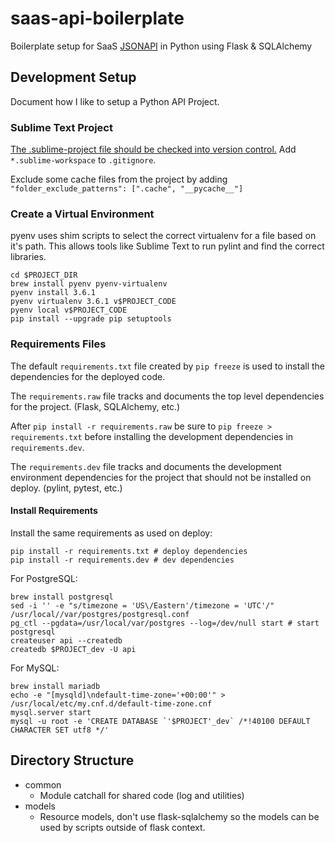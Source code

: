 # saas-api-boilerplate
Boilerplate setup for SaaS [JSONAPI](http://jsonapi.org/format/) in Python using Flask &amp; SQLAlchemy

## Development Setup

Document how I like to setup a Python API Project.

### Sublime Text Project

[The .sublime-project file should be checked into version control.](https://www.sublimetext.com/docs/3/projects.html) Add `*.sublime-workspace` to `.gitignore`.

Exclude some cache files from the project by adding `"folder_exclude_patterns": [".cache", "__pycache__"]`

### Create a Virtual Environment

pyenv uses shim scripts to select the correct virtualenv for a file based on it's path. This allows tools like Sublime Text to run pylint and find the correct libraries.

```
cd $PROJECT_DIR
brew install pyenv pyenv-virtualenv
pyenv install 3.6.1
pyenv virtualenv 3.6.1 v$PROJECT_CODE
pyenv local v$PROJECT_CODE
pip install --upgrade pip setuptools
```

### Requirements Files

The default `requirements.txt` file created by `pip freeze` is used to install the dependencies for the deployed code.

The `requirements.raw` file tracks and documents the top level dependencies for the project. (Flask, SQLAlchemy, etc.)

After `pip install -r requirements.raw` be sure to `pip freeze > requirements.txt` before installing the development dependencies in `requirements.dev`.

The `requirements.dev` file tracks and documents the development environment dependencies for the project that should not be installed on deploy. (pylint, pytest, etc.)

#### Install Requirements

Install the same requirements as used on deploy:

```
pip install -r requirements.txt # deploy dependencies
pip install -r requirements.dev # dev dependencies
```

For PostgreSQL:
```
brew install postgresql
sed -i '' -e "s/timezone = 'US\/Eastern'/timezone = 'UTC'/" /usr/local//var/postgres/postgresql.conf
pg_ctl --pgdata=/usr/local/var/postgres --log=/dev/null start # start postgresql
createuser api --createdb
createdb $PROJECT_dev -U api
```

For MySQL:
```
brew install mariadb
echo -e "[mysqld]\ndefault-time-zone='+00:00'" > /usr/local/etc/my.cnf.d/default-time-zone.cnf
mysql.server start
mysql -u root -e 'CREATE DATABASE `'$PROJECT'_dev` /*!40100 DEFAULT CHARACTER SET utf8 */'
```

## Directory Structure

* common
  * Module catchall for shared code (log and utilities)
* models
  * Resource models, don't use flask-sqlalchemy so the models can be used by scripts outside of flask context.
